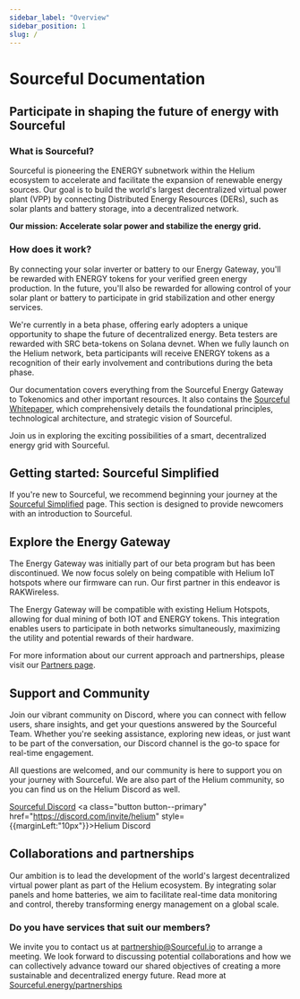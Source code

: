 ```yaml
---
sidebar_label: "Overview"
sidebar_position: 1
slug: /
---
```


# Sourceful Documentation

## Participate in shaping the future of energy with Sourceful

### What is Sourceful? 

Sourceful is pioneering the ENERGY subnetwork within the Helium ecosystem to accelerate and facilitate the expansion of renewable energy sources. Our goal is to build the world's largest decentralized virtual power plant (VPP) by connecting Distributed Energy Resources (DERs), such as solar plants and battery storage, into a decentralized network.

**Our mission: Accelerate solar power and stabilize the energy grid.**

### How does it work?
By connecting your solar inverter or battery to our Energy Gateway, you'll be rewarded with ENERGY tokens for your verified green energy production. In the future, you'll also be rewarded for allowing control of your solar plant or battery to participate in grid stabilization and other energy services.

We're currently in a beta phase, offering early adopters a unique opportunity to shape the future of decentralized energy. Beta testers are rewarded with SRC beta-tokens on Solana devnet. When we fully launch on the Helium network, beta participants will receive ENERGY tokens as a recognition of their early involvement and contributions during the beta phase.

Our documentation covers everything from the Sourceful Energy Gateway to Tokenomics and other important resources. It also contains the [Sourceful Whitepaper](/whitepaper/), which comprehensively details the foundational principles, technological architecture, and strategic vision of Sourceful.<br />

Join us in exploring the exciting possibilities of a smart, decentralized energy grid with Sourceful.

## Getting started: Sourceful Simplified

If you're new to Sourceful, we recommend beginning your journey at the [Sourceful Simplified](/simplified/) page. This section is designed to provide newcomers with an introduction to Sourceful.

## Explore the Energy Gateway

The Energy Gateway was initially part of our beta program but has been discontinued. We now focus solely on being compatible with Helium IoT hotspots where our firmware can run. Our first partner in this endeavor is RAKWireless.

The Energy Gateway will be compatible with existing Helium Hotspots, allowing for dual mining of both IOT and ENERGY tokens. This integration enables users to participate in both networks simultaneously, maximizing the utility and potential rewards of their hardware.

For more information about our current approach and partnerships, please visit our [Partners page](/partners/).

## Support and Community

Join our vibrant community on Discord, where you can connect with fellow users, share insights, and get your questions answered by the Sourceful Team. Whether you're seeking assistance, exploring new ideas, or just want to be part of the conversation, our Discord channel is the go-to space for real-time engagement.

All questions are welcomed, and our community is here to support you on your journey with Sourceful. We are also part of the Helium community, so you can find us on the Helium Discord as well.

<a class="button button--primary" href="https://discord.gg/Sourceful">Sourceful Discord</a>
<a class="button button--primary" href="https://discord.com/invite/helium" style={{marginLeft:"10px"}}>Helium Discord</a>

## Collaborations and partnerships

Our ambition is to lead the development of the world's largest decentralized virtual power plant as part of the Helium ecosystem. By integrating solar panels and home batteries, we aim to facilitate real-time data monitoring and control, thereby transforming energy management on a global scale.

### Do you have services that suit our members?

We invite you to contact us at partnership@Sourceful.io to arrange a meeting. We look forward to discussing potential collaborations and how we can collectively advance toward our shared objectives of creating a more sustainable and decentralized energy future. Read more at [Sourceful.energy/partnerships](https://sourceful.energy/partnerships)

<!-- New to Sourceful?
Start out at ["Sourceful Simplified"](/simplified/). After that, you are ready to read our [whitepaper](/whitepaper/) which will make you learn more about the innovative technology behind Sourceful and the possibilities of renewable energy!

We are committed to sustainability and ensuring that our users have a seamless experience, which is why we provide detailed troubleshooting and FAQs to address any issues that may arise.

Join us in exploring the exciting possibilities of a smart, decentralized grid with Sourceful. -->

<!-- <a class="button button--primary" href="https://forms.gle/nAdpEi4oCuNeBHto9">Sign up on our Notice of Interest</a> -->
